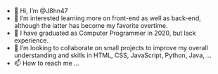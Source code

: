 - 👋 Hi, I’m @J8hn47
- 👀 I’m interested learning more on front-end as well as back-end, although the latter has become my favorite overtime.
- 🌱 I have graduated as Computer Programmer in 2020, but lack experience.
- 💞️ I’m looking to collaborate on small projects to improve my overall understanding and skills in HTML, CSS, JavaScript, Python, Java, ...
- 📫 How to reach me ...

<!---
J8hn47/J8hn47 is a ✨ special ✨ repository because its `README.md` (this file) appears on your GitHub profile.
You can click the Preview link to take a look at your changes.
--->
